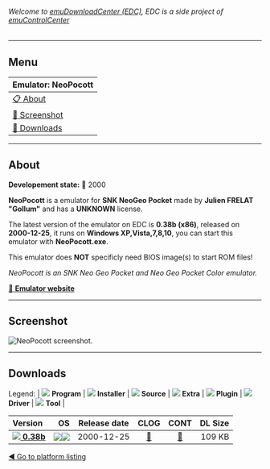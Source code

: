 ###### Welcome to [emuDownloadCenter (EDC)](https://github.com/PhoenixInteractiveNL/emuDownloadCenter/wiki/), EDC is a side project of [emuControlCenter](https://github.com/PhoenixInteractiveNL/emuControlCenter/wiki/)
***
## Menu
| **Emulator: NeoPocott** |
|:---------|
| [:clipboard: About](#about) |
| [:sunrise: Screenshot](#screenshot) |
| [:floppy_disk: Downloads](#downloads) |
***
## About
**Developement state:** :red_circle: 2000

**NeoPocott** is a emulator for **SNK NeoGeo Pocket** made by **Julien FRELAT "Gollum"** and has a **UNKNOWN** license.

The latest version of the emulator on EDC is **0.38b (x86)**, released on **2000-12-25**, it runs on **Windows XP,Vista,7,8,10**, you can start this emulator with **NeoPocott.exe**.

This emulator does **NOT** specificly need BIOS image(s) to start ROM files!

_NeoPocott is an SNK Neo Geo Pocket and Neo Geo Pocket Color emulator._

[:link: **Emulator website**](http://neopocott.emuunlim.com)
***
## Screenshot
![](https://raw.githubusercontent.com/PhoenixInteractiveNL/emuDownloadCenter/master/hooks/neopocott/emulator_screen_01.jpg "NeoPocott screenshot.")
***
## Downloads
Legend: | 
![](https://raw.githubusercontent.com/wiki/PhoenixInteractiveNL/emuDownloadCenter/images_misc/icon_program_24.png) **Program** | 
![](https://raw.githubusercontent.com/wiki/PhoenixInteractiveNL/emuDownloadCenter/images_misc/icon_installer_24.png) **Installer** | 
![](https://raw.githubusercontent.com/wiki/PhoenixInteractiveNL/emuDownloadCenter/images_misc/icon_source_code_24.png) **Source** | 
![](https://raw.githubusercontent.com/wiki/PhoenixInteractiveNL/emuDownloadCenter/images_misc/icon_extra_24.png) **Extra** | 
![](https://raw.githubusercontent.com/wiki/PhoenixInteractiveNL/emuDownloadCenter/images_misc/icon_plugin_24.png) **Plugin** | 
![](https://raw.githubusercontent.com/wiki/PhoenixInteractiveNL/emuDownloadCenter/images_misc/icon_driver_24.png) **Driver** | 
![](https://raw.githubusercontent.com/wiki/PhoenixInteractiveNL/emuDownloadCenter/images_misc/icon_tool_24.png) **Tool** | 
 
| Version | OS | Release date | CLOG | CONT | DL Size |
|:--------|---:|:------------:|:----:|:----:|--------:|
| [![](https://raw.githubusercontent.com/wiki/PhoenixInteractiveNL/emuDownloadCenter/images_misc/icon_program_24.png) **0.38b**](https://github.com/PhoenixInteractiveNL/edc-repo0006/raw/master/neopocott/0.38b.7z) | ![](https://raw.githubusercontent.com/wiki/PhoenixInteractiveNL/emuDownloadCenter/images_misc/logo_windows_24.png)![](https://raw.githubusercontent.com/wiki/PhoenixInteractiveNL/emuDownloadCenter/images_misc/icon_32-bit_24.png) | 2000-12-25 | [:page_facing_up:](https://github.com/PhoenixInteractiveNL/edc-repo0006/blob/master/neopocott/0.38b_changelog.txt) | [:mag_right:](https://github.com/PhoenixInteractiveNL/edc-repo0006/blob/master/neopocott/0.38b_contents.txt) | 109 KB |

[:arrow_backward: Go to platform listing](https://github.com/PhoenixInteractiveNL/emuDownloadCenter/wiki/EDC-Platform-List)
